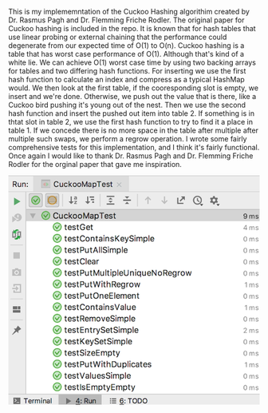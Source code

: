 This is my implememntation of the Cuckoo Hashing algorithim created by Dr. Rasmus Pagh and Dr. Flemming Friche Rodler. 
The original paper for Cuckoo hashing is included in the repo. It is known that for hash tables that use linear probing or external
chaining that the performance could degenerate from our expected time of O(1) to O(n). 
Cuckoo hashing is a table that has worst case performance of O(1). Although that's kind of a white lie.
We can achieve O(1) worst case time by using two backing arrays for tables and two differing hash functions.
For inserting  we use the first hash function to calculate an index and compress as a typical HashMap would. 
We then look at the first table, if the cooresponding slot is empty, we insert and we're done.
Otherwise, we push out the value that is there, like a Cuckoo bird pushing it's young out of the nest.
Then we use the second hash function and insert the pushed out item into table 2. If something is in thtat slot in table 2,
we use the first hash function to try to find it a place in table 1. 
If we concede there is no more space in the table after multiple after multiple such swaps, we perform a regrow operation.
I wrote some fairly comprehensive tests for this implementation, and I think it's fairly functional.
Once again I would like to thank Dr. Rasmus Pagh and Dr. Flemming Friche Rodler for the orginal paper that gave me inspiration.

![alt text](https://raw.githubusercontent.com/smikhaylov3/Cuckoo-Hashing/master/CuckooHashingTests.png?token=AoIJLk3N9J1ZeR4ccjUZcjIzXwskrsK5ks5bb4O9wA%3D%3D)


